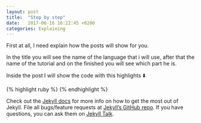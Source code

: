 ```yaml
---
layout: post
title:  "Step by step"
date:   2017-06-16 16:22:45 +0200
categories: Explaining
---
```


First at all, I need explain how the posts will show for you.

In the title you will see the name of the language that i will use, after that the name of the tutorial and on the finished you will see which part he is.

Inside the post I will show the code with this highlights ⬇️

{% highlight ruby %}
	<?php echo hellow world ?>
{% endhighlight %}

Check out the [Jekyll docs][jekyll-docs] for more info on how to get the most out of Jekyll. File all bugs/feature requests at [Jekyll’s GitHub repo][jekyll-gh]. If you have questions, you can ask them on [Jekyll Talk][jekyll-talk].

[jekyll-docs]: http://jekyllrb.com/docs/home
[jekyll-gh]:   https://github.com/jekyll/jekyll
[jekyll-talk]: https://talk.jekyllrb.com/
